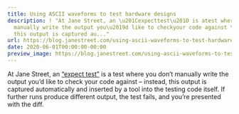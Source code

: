 ```yaml
---
title: Using ASCII waveforms to test hardware designs
description: ! "At Jane Street, an \u201Cexpecttest\u201D is atest where you don\u2019t
  manually write the output you\u2019d like to checkyour code against \u2013 instead,
  this output is captured au..."
url: https://blog.janestreet.com/using-ascii-waveforms-to-test-hardware-designs/
date: 2020-06-01T00:00:00-00:00
preview_image: https://blog.janestreet.com/using-ascii-waveforms-to-test-hardware-designs/scientist_testing.jpg
---
```


<p>At Jane Street, an <a href="https://blog.janestreet.com/testing-with-expectations">“expect
test”</a> is a
test where you don’t manually write the output you’d like to check
your code against – instead, this output is captured automatically
and inserted by a tool into the testing code itself. If further runs
produce different output, the test fails, and you’re presented with
the diff.</p>
